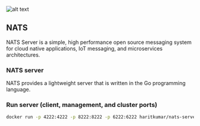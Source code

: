![alt text](https://nats.io/img/large-logo.png)
## NATS
NATS Server is a simple, high performance open source messaging system for cloud native applications, IoT messaging, and microservices architectures.

### NATS server
NATS provides a lightweight server that is written in the Go programming language.


### Run server (client, management, and cluster ports)
```sh
docker run -p 4222:4222 -p 8222:8222 -p 6222:6222 haritkumar/nats-server
```
